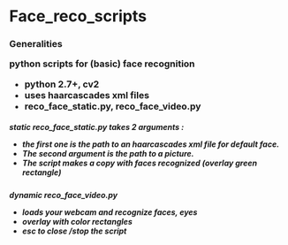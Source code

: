 # Face_reco_scripts
<h3> Generalities

python scripts for (basic) face recognition

<ul>
<li> python 2.7+, cv2
<li> uses haarcascades xml files
<li> reco_face_static.py, reco_face_video.py
</ul>

<h5> static
reco_face_static.py takes 2 arguments : 
<ul>
<li>the first one is the path to an haarcascades xml file for default face. 
<li>The second argument is the path to a picture.
<li>The script makes a copy with faces recognized (overlay green rectangle)
</ul>

<h5> dynamic
reco_face_video.py
<ul>
<li> loads your webcam and recognize faces, eyes 
<li> overlay with color rectangles
<li> esc to close /stop the script
</ul>








